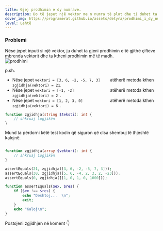 ```yaml
---
title: Gjej prodhimin e dy numrave.
description: Do të jepet një vektor me n numra të plot dhe ti duhet ta gjesh se cili qift i numrave jep vektorin më të madh.
cover_img: https://programerat.github.io/assets/detyra/prodhimi_i_dy_numrave.png
level: Lehtë    
---
```


### Problemi

Nëse jepet inputi si një vektor, ju duhet ta gjeni prodhimin e të gjithë çifteve mbrenda vektorit dhe ta ktheni prodhimin më të madh.     
![prodhimi](https://programerat.github.io/assets/detyra/prodhimi.png)
               
p.sh.
* Nëse jepet `vektori = [3, 6, -2, -5, 7, 3]	` atëherë metoda kthen `zgjidhja(vektori) = 21`.
* Nëse jepet `vektori = [-1, -2]				` atëherë metoda kthen `zgjidhja(vektori) = 2 `.
* Nëse jepet `vektori = [1, 2, 3, 0]  			` atëherë metoda kthen `zgjidhja(vektori) = 6 `.

          
```php
function zgjidhja(string $teksti): int {
    // shkruaj Logjikën                        
}

```   

Mund ta përdorni këtë test kodin që siguron që disa shembuj të thjeshtë kalojnë.

```php

function zgjidhja(array $vektori): int {
    // shkruaj Logjikën                        
}

assertEquals(21, zgjidhja([3, 6, -2, -5, 7, 3]));
assertEquals(30, zgjidhja([5, 6, -4, 2, 3, 2, -23]));
assertEquals(0, zgjidhja([[1, 0, 1, 0, 1000]));

function assertEquals($ex, $res) {
	if ($ex !== $res) {
		echo "Deshtoj...  \n";
		exit;
	}
	echo "Kaloj\n";
}
```
   

Postojeni zgjidhjen në koment 👇